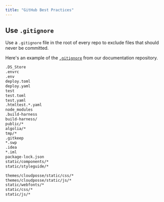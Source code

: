 ```yaml
---
title: "GitHub Best Practices"
---
```


## Use `.gitignore`

Use a `.gitignore` file in the root of every repo to exclude files that should never be committed.

Here's an example of the [`.gitignore`](https://github.com/cloudposse/docs/blob/master/.gitignore) from our documentation repository.

```txt title=".gitignore example"
.DS_Store
.envrc
.env
deploy.toml
deploy.yaml
test
test.toml
test.yaml
.htmltest.*.yaml
node_modules
.build-harness
build-harness/
public/*
algolia/*
tmp/*
.gitkeep
*.swp
.idea
*.iml
package-lock.json
static/components/*
static/styleguide/*

themes/cloudposse/static/css/*
themes/cloudposse/static/js/*
static/webfonts/*
static/css/*
static/js/*
```